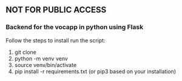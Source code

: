## NOT FOR PUBLIC ACCESS

### Backend for the vocapp in python using Flask

Follow the steps to install run the script:

1. git clone
2. python -m venv venv
3. source venv/bin/activate
4. pip install -r requirements.txt (or pip3 based on your installation)
